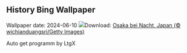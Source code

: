 ## History Bing Wallpaper
Wallpaper date: 2024-06-10
![](https://www.bing.com/th?id=OHR.OsakaNight_DE-DE9198520321_UHD.jpg&w=1000)Download: [Osaka bei Nacht, Japan (© wichianduangsri/Getty Images)](https://www.bing.com/th?id=OHR.OsakaNight_DE-DE9198520321_UHD.jpg)

Auto get programm by LtgX
